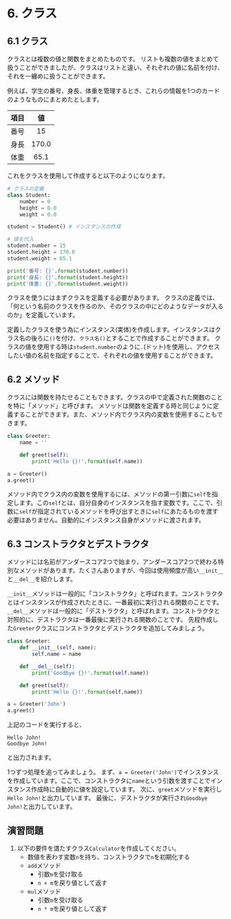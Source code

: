 # 6. クラス
## 6.1 クラス
クラスとは複数の値と関数をまとめたものです。
リストも複数の値をまとめて扱うことができましたが、クラスはリストと違い、それぞれの値に名前を付け、それを一纏めに扱うことができます。

例えば、学生の番号、身長、体重を管理するとき、これらの情報を1つのカードのようなものにまとめたとします。

|項目|値   |
|:--:|:---:|
|番号|15   |
|身長|170.0|
|体重|65.1 |

これをクラスを使用して作成すると以下のようになります。
```py
# クラスの定義
class Student:
    number = 0
    height = 0.0
    weight = 0.0

student = Student() # インスタンスの作成

# 値を代入
student.number = 15
student.height = 170.0
student.weight = 65.1

print('番号: {}'.format(student.number))
print('身長: {}'.format(student.height))
print('体重: {}'.format(student.weight))
```

クラスを使うにはまずクラスを定義する必要があります。
クラスの定義では、「何という名前のクラスを作るのか、そのクラスの中にどのようなデータが入るのか」を定義しています。

定義したクラスを使う為にインスタンス(実体)を作成します。インスタンスはクラス名の後ろに`()`を付け、`クラス名()`とすることで作成することができます。
クラスの値を使用する時は`student.number`のように`.`(ドット)を使用し、アクセスしたい値の名前を指定することで、それぞれの値を使用することができます。

## 6.2 メソッド
クラスには関数を持たせることもできます。クラスの中で定義された関数のことを特に「メソッド」と呼びます。
メソッドは関数を定義する時と同じように定義することができます。また、メソッド内でクラス内の変数を使用することもできます。
```py
class Greeter:
    name = ''

    def greet(self):
        print('Hello {}!'.format(self.name))

a = Greeter()
a.greet()
```
メソッド内でクラス内の変数を使用するには、メソッドの第一引数に`self`を指定します。この`self`とは、自分自身のインスタンスを指す変数です。ここで、引数に`self`が指定されているメソッドを呼び出すときに`self`にあたるものを渡す必要はありません。自動的にインスタンス自身がメソッドに渡されます。

## 6.3 コンストラクタとデストラクタ
メソッドには名前がアンダースコア2つで始まり、アンダースコア2つで終わる特別なメソッドがあります。たくさんありますが、今回は使用頻度が高い`__init__`と`__del__`を紹介します。

`__init__`メソッドは一般的に「コンストラクタ」と呼ばれます。コンストラクタとはインスタンスが作成されたときに、一番最初に実行される関数のことです。
`__del__`メソッドは一般的に「デストラクタ」と呼ばれます。コンストラクタと対照的に、デストラクタは一番最後に実行される関数のことです。
先程作成した`Greeter`クラスにコンストラクタとデストラクタを追加してみましょう。
```py
class Greeter:
    def __init__(self, name):
        self.name = name

    def __del__(self):
        print('Goodbye {}!'.format(self.name))

    def greet(self):
        print('Hello {}!'.format(self.name))

a = Greeter('John')
a.greet()
```
上記のコードを実行すると、
```
Hello John!
Goodbye John!
```
と出力されます。

1つずつ処理を追ってみましょう。
まず、`a = Greeter('John')`でインスタンスを作成しています。ここで、コンストラクタに`name`という引数を渡すことでインスタンス作成時に自動的に値を設定しています。
次に、`greet`メソッドを実行し`Hello John!`と出力しています。
最後に、デストラクタが実行され`Goodbye John!`と出力しています。

## 演習問題
1. 以下の要件を満たすクラス`Calculator`を作成してください。
    - 数値を表わす変数`n`を持ち、コンストラクタで`n`を初期化する
    - `add`メソッド
        - 引数`m`を受け取る
        - `n + m`を戻り値として返す
    - `mul`メソッド
        - 引数`m`を受け取る
        - `n * m`を戻り値として返す
